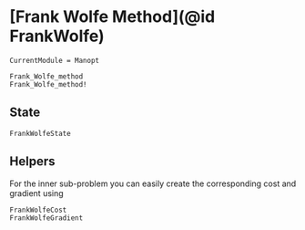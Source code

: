 # [Frank Wolfe Method](@id FrankWolfe)

```@meta
CurrentModule = Manopt
```

```@docs
Frank_Wolfe_method
Frank_Wolfe_method!
```

## State

```@docs
FrankWolfeState
```

## Helpers

For the inner sub-problem you can easily create the corresponding cost and gradient using

```@docs
FrankWolfeCost
FrankWolfeGradient
```
